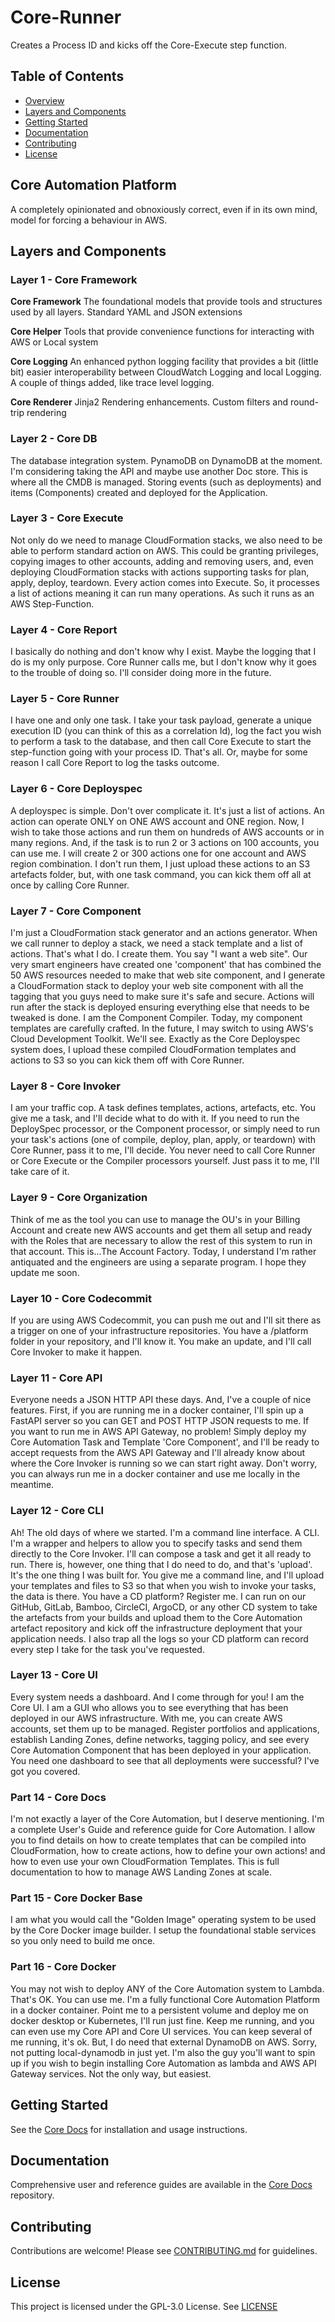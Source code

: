 # Core-Runner

Creates a Process ID and kicks off the Core-Execute step function.

## Table of Contents

- [Overview](#core-automation-platform)
- [Layers and Components](#layers-and-components)
- [Getting Started](#getting-started)
- [Documentation](#documentation)
- [Contributing](#contributing)
- [License](#license)

## Core Automation Platform

A completely opinionated and obnoxiously correct, even if in its own mind, model for forcing a behaviour in AWS.

## Layers and Components

### Layer 1 - Core Framework
          
**Core Framework**
The foundational models that provide tools and structures used by all layers. Standard YAML and JSON extensions

**Core Helper**
Tools that provide convenience functions for interacting with AWS or Local system

**Core Logging**
An enhanced python logging facility that provides a bit (little bit) easier interoperability between CloudWatch Logging and local Logging.  A couple of things added, like trace level logging.

**Core Renderer**
Jinja2 Rendering enhancements. Custom filters and round-trip rendering 

### Layer 2 - Core DB
The database integration system.  PynamoDB on DynamoDB at the moment. I'm considering taking the API and maybe use another Doc store.  This is where all the CMDB is managed.  Storing events (such as deployments) and items (Components) created and deployed for the Application.

### Layer 3 - Core Execute
Not only do we need to manage CloudFormation stacks, we also need to be able to perform standard action on AWS. This could be granting privileges, copying images to other accounts, adding and removing users, and, even deploying CloudFormation stacks with actions supporting tasks for plan, apply, deploy, teardown. Every action comes into Execute.  So, it processes a list of actions meaning it can run many operations.  As such it runs as an AWS Step-Function.

### Layer 4 - Core Report
I basically do nothing and don't know why I exist.  Maybe the logging that I do is my only purpose.  Core Runner calls me, but I don't know why it goes to the trouble of doing so.  I'll consider doing more in the future.

### Layer 5 - Core Runner
I have one and only one task.  I take your task payload, generate a unique execution ID (you can think of this as a correlation Id), log the fact you wish to perform a task to the database, and then call Core Execute to start the step-function going with your process ID.  That's all.  Or, maybe for some reason I call Core Report to log the tasks outcome.

### Layer 6 - Core Deployspec
A deployspec is simple.  Don't over complicate it.  It's just a list of actions. An action can operate ONLY on ONE AWS account and ONE region.  Now, I wish to take those actions and run them on hundreds of AWS accounts or in many regions.  And, if the task is to run 2 or 3 actions on 100 accounts, you can use me.  I will create 2 or 300 actions one for one account and AWS region combination.  I don't run them, I just upload these actions to an S3 artefacts folder, but, with one task command, you can kick them off all at once by calling Core Runner.

### Layer 7 - Core Component
I'm just a CloudFormation stack generator and an actions generator. When we call runner to deploy a stack, we need a stack template and a list of actions. That's what I do.  I create them.  You say "I want a web site". Our very smart engineers have created one 'component' that has combined the 50 AWS resources needed to make that web site component, and I generate a CloudFormation stack to deploy your web site component with all the tagging that you guys need to make sure it's safe and secure.  Actions will run after the stack is deployed ensuring everything else that needs to be tweaked is done.  I am the Component Compiler. Today, my component templates are carefully crafted.  In the future, I may switch to using AWS's Cloud Development Toolkit.  We'll see.  Exactly as the Core Deployspec system does, I upload these compiled CloudFormation templates and actions to S3 so you can kick them off with Core Runner.

### Layer 8 - Core Invoker
I am your traffic cop.  A task defines templates, actions, artefacts, etc. You give me a task, and I'll decide what to do with it.  If you need to run the DeploySpec processor, or the Component processor, or simply need to run your task's actions (one of compile, deploy, plan, apply, or teardown) with Core Runner, pass it to me, I'll decide.  You never need to call Core Runner or Core Execute or the Compiler processors yourself.  Just pass it to me, I'll take care of it.

### Layer 9 - Core Organization
Think of me as the tool you can use to manage the OU's in your Billing Account and create new AWS accounts and get them all setup and ready with the Roles that are necessary to allow the rest of this system to run in that account. This is...The Account Factory.  Today, I understand I'm rather antiquated and the engineers are using a separate program.  I hope they update me soon.

### Layer 10 - Core Codecommit
If you are using AWS Codecommit, you can push me out and I'll sit there as a trigger on one of your infrastructure repositories.  You have a /platform folder in your repository, and I'll know it.  You make an update, and I'll call Core Invoker to make it happen.

### Layer 11 - Core API
Everyone needs a JSON HTTP API these days. And, I've a couple of nice features. First, if you are running me in a docker container, I'll spin up a FastAPI server so you can GET and POST HTTP JSON requests to me.  If you want to run me in AWS API Gateway, no problem! Simply deploy my Core Automation Task and Template 'Core Component', and I'll be ready to accept requests from the AWS API Gateway and I'll already know about where the Core Invoker is running so we can start right away. Don't worry, you can always run me in a docker container and use me locally in the meantime.

### Layer 12 - Core CLI
Ah! The old days of where we started.  I'm a command line interface.  A CLI. I'm a wrapper and helpers to allow you to specify tasks and send them directly to the Core Invoker. I'll can compose a task and get it all ready to run. There is, however, one thing that I do need to do, and that's 'upload'.  It's the one thing I was built for.  You give me a command line, and I'll upload your templates and files to S3 so that when you wish to invoke your tasks, the data is there.  You have a CD platform?  Register me.  I can run on our GitHub, GitLab, Bamboo, CircleCI, ArgoCD, or any other CD system to take the artefacts from your builds and upload them to the Core Automation artefact repository and kick off the infrastructure deployment that your application needs.  I also trap all the logs so your CD platform can record every step I take for the task you've requested.

### Layer 13 - Core UI
Every system needs a dashboard.  And I come through for you! I am the Core UI. I am a GUI who allows you to see everything that has been deployed in our AWS infrastructure.  With me, you can create AWS accounts, set them up to be managed. Register portfolios and applications, establish Landing Zones, define networks, tagging policy, and see every Core Automation Component that has been deployed in your application.  You need one dashboard to see that all deployments were successful? I've got you covered.

### Part 14 - Core Docs
I'm not exactly a layer of the Core Automation, but I deserve mentioning. I'm a complete User's Guide and reference guide for Core Automation.  I allow you to find details on how to create templates that can be compiled into CloudFormation, how to create actions, how to define your own actions! and how to even use your own CloudFormation Templates.  This is full documentation to how to manage AWS Landing Zones at scale.

### Part 15 - Core Docker Base
I am what you would call the "Golden Image" operating system to be used by the Core Docker image builder.  I setup the foundational stable services so you only need to build me once.

### Part 16 - Core Docker
You may not wish to deploy ANY of the Core Automation system to Lambda.  That's OK. You can use me.  I'm a fully functional Core Automation Platform in a docker container.  Point me to a persistent volume and deploy me on docker desktop or Kubernetes, I'll run just fine.  Keep me running, and you can even use my Core API and Core UI services.  You can keep several of me running, it's ok.  But, I do need that external DynamoDB on AWS.  Sorry, not putting local-dynamodb in just yet. I'm also the guy you'll want to spin up if you wish to begin installing Core Automation as lambda and AWS API Gateway services.  Not the only way, but easiest.

## Getting Started

See the [Core Docs](../sck-core-docs/README.md) for installation and usage instructions.

## Documentation

Comprehensive user and reference guides are available in the [Core Docs](../sck-core-docs/README.md) repository.

## Contributing

Contributions are welcome! Please see [CONTRIBUTING.md](CONTRIBUTING.md) for guidelines.

## License

This project is licensed under the GPL-3.0 License. See [LICENSE](LICENSE)
